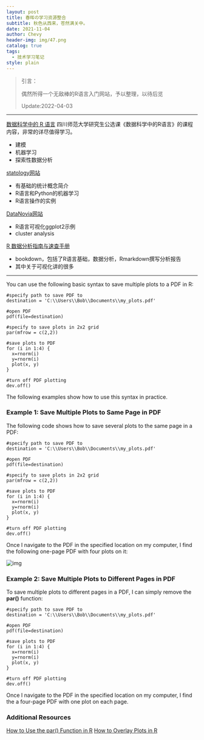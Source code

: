 ```yaml
---
layout: post
title: 春晖の学习资源整合
subtitle: 秋色从西来，苍然满关中。
date: 2021-11-04
author: Chevy
header-img: img/47.png
catalog: true
tags:
  - 技术学习笔记
style: plain
---
```


> 引言：
> 
> 偶然所得一个无敌棒的R语言入门网站，予以整理，以待后览 
>
> Update:2022-04-03

------

[数据科学中的 R 语言](https://bookdown.org/wangminjie/R4DS/)
四川师范大学研究生公选课《数据科学中的R语言》的课程内容，非常的详尽值得学习。
- 建模
- 机器学习
- 探索性数据分析

[statology网站](https://www.statology.org/machine-learning-tutorials/)

- 有基础的统计概念简介
- R语言和Python的机器学习
- R语言操作的实例

[DataNovia网站](https://www.datanovia.com/en/blog/category/ggplot2/)

- R语言可视化ggplot2示例
- cluster analysis

[R 数据分析指南与速查手册](https://bookdown.org/xiao/RAnalysisBook/)

- bookdown，包括了R语言基础，数据分析，Rmarkdown撰写分析报告
- 其中关于可视化讲的很多

------

You can use the following basic syntax to save multiple plots to a PDF in R:

```shell
#specify path to save PDF to
destination = 'C:\\Users\\Bob\\Documents\\my_plots.pdf'

#open PDF
pdf(file=destination)

#specify to save plots in 2x2 grid
par(mfrow = c(2,2))

#save plots to PDF
for (i in 1:4) {   
  x=rnorm(i)  
  y=rnorm(i)  
  plot(x, y)   
}

#turn off PDF plotting
dev.off() 
```

The following examples show how to use this syntax in practice.

### **Example 1: Save Multiple Plots to Same Page in PDF**

The following code shows how to save several plots to the same page in a PDF:

```shell
#specify path to save PDF to
destination = 'C:\\Users\\Bob\\Documents\\my_plots.pdf'

#open PDF
pdf(file=destination)

#specify to save plots in 2x2 grid
par(mfrow = c(2,2))

#save plots to PDF
for (i in 1:4) {   
  x=rnorm(i)  
  y=rnorm(i)  
  plot(x, y)   
}

#turn off PDF plotting
dev.off() 
```

Once I navigate to the PDF in the specified location on my computer, I find the following one-page PDF with four plots on it:

![img](https://www.statology.org/wp-content/uploads/2021/07/pdfsave1.png)

### **Example 2: Save Multiple Plots to Different Pages in PDF**

To save multiple plots to different pages in a PDF, I can simply remove the **par()** function:

```shell
#specify path to save PDF to
destination = 'C:\\Users\\Bob\\Documents\\my_plots.pdf'

#open PDF
pdf(file=destination)

#save plots to PDF
for (i in 1:4) {   
  x=rnorm(i)  
  y=rnorm(i)  
  plot(x, y)   
}

#turn off PDF plotting
dev.off() 
```

Once I navigate to the PDF in the specified location on my computer, I find the a four-page PDF with one plot on each page.

### **Additional Resources**

[How to Use the par() Function in R](https://www.statology.org/par-function-in-r/)
[How to Overlay Plots in R](https://www.statology.org/r-overlay-plots/)
